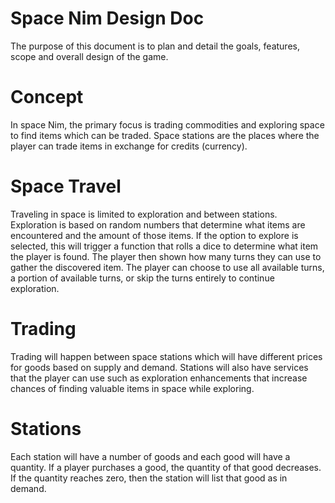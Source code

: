# Space Nim Design Doc  

The purpose of this document is to plan and detail the goals, features, scope and overall design of the game. 


# Concept  

In space Nim, the primary focus is trading commodities and exploring space to find items which can be traded. Space stations are the places where the player can trade items in exchange for credits (currency). 

# Space Travel  

Traveling in space is limited to exploration and between stations. Exploration is based on random numbers that determine what items are encountered and the amount of those items. If the option to explore is selected, this will trigger a function that rolls a dice to determine what item the player is found. The player then shown how many turns they can use to gather the discovered item. The player can choose to use all available turns, a portion of available turns, or skip the turns entirely to continue exploration. 

# Trading 

Trading will happen between space stations which will have different prices for goods based on supply and demand. Stations will also have services that the player can use such as exploration enhancements that increase chances of finding valuable items in space while exploring.  


# Stations  

Each station will have a number of goods and each good will have a quantity. If a player purchases a good, the quantity of that good decreases. If the quantity reaches zero, then the station will list that good as in demand. 